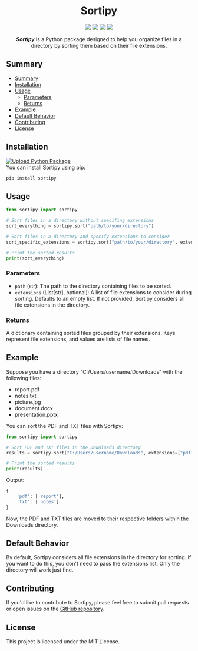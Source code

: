 <h1 align="center">Sortipy</h1>



<p align="center">
    <img src="https://img.shields.io/badge/Python-%3E%3D3.6-yellow"> <img src="https://img.shields.io/badge/version-0.0.5_alpha-red"> <img src="https://img.shields.io/badge/Category-File_management_-orange"> <img src="https://img.shields.io/badge/Tools-Automation-blue"> 
</p>

<p align="center"><b><i>Sortipy</i></b> is a Python package designed to help you organize files in a directory by sorting them based on their file extensions.</p>

## Summary

- [Summary](#summary)
- [Installation](#installation)
- [Usage](#usage)
  - [Parameters](#parameters)
  - [Returns](#returns)
- [Example](#example)
- [Default Behavior](#default-behavior)
- [Contributing](#contributing)
- [License](#license)

## Installation

[![Upload Python Package](https://github.com/pzzzl/sortipy/actions/workflows/python-publish.yml/badge.svg)](https://github.com/pzzzl/sortipy/actions/workflows/python-publish.yml)
<br>You can install Sortipy using pip:

```bash
pip install sortipy
```

## Usage

```python
from sortipy import sortipy

# Sort files in a directory without specifing extensions
sort_everything = sortipy.sort("path/to/your/directory")

# Sort files in a directory and specify extensions to consider
sort_specific_extensions = sortipy.sort("path/to/your/directory", extensions=["pdf", "txt"])

# Print the sorted results
print(sort_everything)
```

### Parameters

- `path` (str): The path to the directory containing files to be sorted.
- `extensions` (List[str], optional): A list of file extensions to consider during sorting. Defaults to an empty list. If not provided, Sortipy considers all file extensions in the directory.

### Returns

A dictionary containing sorted files grouped by their extensions. Keys represent file extensions, and values are lists of file names.

## Example

Suppose you have a directory "C:/Users/username/Downloads" with the following files:
- report.pdf
- notes.txt
- picture.jpg
- document.docx
- presentation.pptx

You can sort the PDF and TXT files with Sortipy:

```python
from sortipy import sortipy

# Sort PDF and TXT files in the Downloads directory
results = sortipy.sort("C:/Users/username/Downloads", extensions=["pdf", "txt"])

# Print the sorted results
print(results)
```

Output:
```python
{
    'pdf': ['report'],
    'txt': ['notes']
}
```

Now, the PDF and TXT files are moved to their respective folders within the Downloads directory.

## Default Behavior

By default, Sortipy considers all file extensions in the directory for sorting. If you want to do this, you don't need to pass the extensions list. Only the directory will work just fine.


## Contributing

If you'd like to contribute to Sortipy, please feel free to submit pull requests or open issues on the [GitHub repository](https://github.com/pzzzl/sortipy).

## License

This project is licensed under the MIT License.
